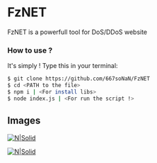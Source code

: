 # FzNET

FzNET is a powerfull tool for DoS/DDoS website

### How to use ?
It's simply !
Type this in your terminal:
```sh
$ git clone https://github.com/667soNaN/FzNET
$ cd <PATH to the file>
$ npm i | <For install libs>
$ node index.js | <For run the script !>
```

## Images 
[![N|Solid](https://github.com/NaN2005/FzNET/blob/images/menu.PNG?raw=true)](https://github.com/NaN2005/FzNET/blob/images/menu.PNG?raw=true)

[![N|Solid](https://github.com/NaN2005/FzNET/blob/images/attack.PNG?raw=true)](https://github.com/NaN2005/FzNET/blob/images/attack.PNG?raw=true)
